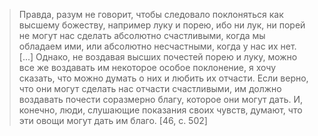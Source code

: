 >Правда, разум не говорит, чтобы следовало поклоняться как высшему божеству, например луку и порею, ибо ни лук, ни порей не могут нас сделать абсолютно счастливыми, когда мы обладаем ими, или абсолютно несчастными, когда у нас их нет. [...]
>Однако, не воздавая высших почестей порею и луку, можно все же воздавать им некоторое особое поклонение, я хочу сказать, что можно думать о них и любить их отчасти. Если верно, что они могут сделать нас отчасти счастливыми, им должно воздавать почести соразмерно благу, которое они могут дать. И, конечно, люди, слушающие показания своих чувств, думают, что эти овощи могут дать им благо. [46, c. 502]